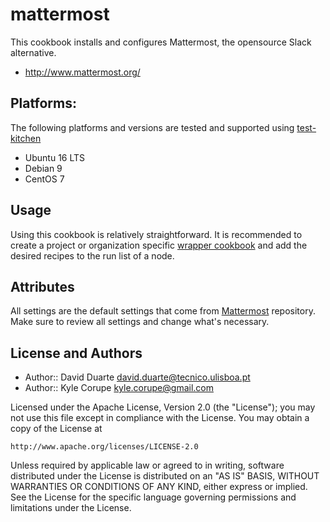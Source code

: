 # mattermost

This cookbook installs and configures Mattermost, the opensource Slack alternative.

* http://www.mattermost.org/

## Platforms:  

The following platforms and versions are tested and supported using [test-kitchen](http://kitchen.ci/)  

* Ubuntu 16 LTS
* Debian 9
* CentOS 7 

## Usage

Using this cookbook is relatively straightforward. It is recommended to create a project or organization specific [wrapper cookbook](https://www.chef.io/blog/2013/12/03/doing-wrapper-cookbooks-right/) and add the desired recipes to the run list of a node.

## Attributes

All settings are the default settings that come from [Mattermost](https://github.com/mattermost/platform/blob/v3.9.2/config/config.json) repository. Make sure to review all settings and change what's necessary.

## License and Authors

* Author:: David Duarte <david.duarte@tecnico.ulisboa.pt>
* Author:: Kyle Corupe <kyle.corupe@gmail.com>

Licensed under the Apache License, Version 2.0 (the "License");
you may not use this file except in compliance with the License.
You may obtain a copy of the License at

    http://www.apache.org/licenses/LICENSE-2.0

Unless required by applicable law or agreed to in writing, software
distributed under the License is distributed on an "AS IS" BASIS,
WITHOUT WARRANTIES OR CONDITIONS OF ANY KIND, either express or implied.
See the License for the specific language governing permissions and
limitations under the License.

